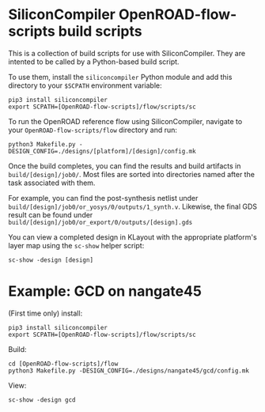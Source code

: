 # SiliconCompiler OpenROAD-flow-scripts build scripts

This is a collection of build scripts for use with SiliconCompiler. They are intented to be called by a Python-based build script.

To use them, install the `siliconcompiler` Python module and add this directory to your `$SCPATH` environment variable:

    pip3 install siliconcompiler
    export SCPATH=[OpenROAD-flow-scripts]/flow/scripts/sc

To run the OpenROAD reference flow using SiliconCompiler, navigate to your `OpenROAD-flow-scripts/flow` directory and run:

    python3 Makefile.py -DESIGN_CONFIG=./designs/[platform]/[design]/config.mk

Once the build completes, you can find the results and build artifacts in `build/[design]/job0/`. Most files are sorted into directories named after the task associated with them.

For example, you can find the post-synthesis netlist under `build/[design]/job0/or_yosys/0/outputs/1_synth.v`. Likewise, the final GDS result can be found under `build/[design]/job0/or_export/0/outputs/[design].gds`

You can view a completed design in KLayout with the appropriate platform's layer map using the `sc-show` helper script:

    sc-show -design [design]

# Example: GCD on nangate45

(First time only) install:

    pip3 install siliconcompiler
    export SCPATH=[OpenROAD-flow-scripts]/flow/scripts/sc

Build:

    cd [OpenROAD-flow-scripts]/flow
    python3 Makefile.py -DESIGN_CONFIG=./designs/nangate45/gcd/config.mk

View:

    sc-show -design gcd
